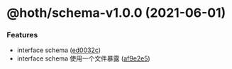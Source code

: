 # @hoth/schema-v1.0.0 (2021-06-01)


### Features

* interface schema ([ed0032c](https://github.com/searchfe/hoth/commit/ed0032c648b51f30a55fee107e9d98a6fddc4fbc))
* interface schema 使用一个文件暴露 ([af9e2e5](https://github.com/searchfe/hoth/commit/af9e2e52cac13b91673bdccf41c37d367b177524))
